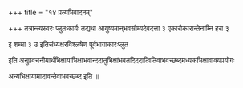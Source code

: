 +++
title = "१४ प्रत्यभिवादनम्"

+++
तत्रान्त्यस्वरः प्लुतःकार्यः तद्यथा आयुष्यमान्‌भवसौम्यदेवदत्ता ३ एकारौकारान्तेनाम्नि हरा ३

इ शम्भा ३ उ इतिसंध्यक्षरविश्लषेण पूर्वभागाकारःप्लुत

इति अनुप्रवचनीयार्थभिक्षायांभिक्षाभवान्ददातुभिक्षांभवतदिददात्वितिवाभवच्छब्दमध्यकभिक्षावाक्यप्रयोगः

अन्यभिक्षायामादावन्तेवाभवच्छब्द इति ॥
